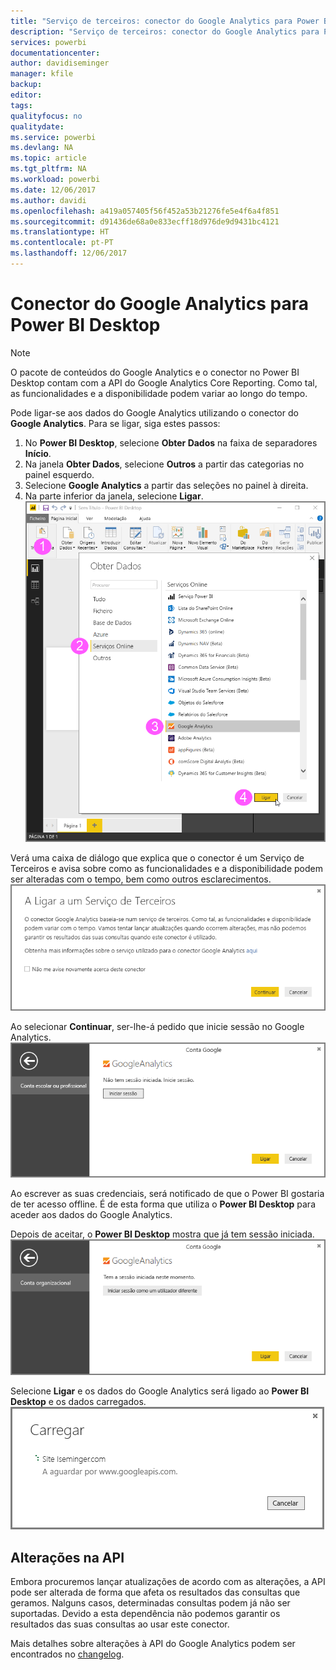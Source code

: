 ```yaml
---
title: "Serviço de terceiros: conector do Google Analytics para Power BI Desktop"
description: "Serviço de terceiros: conector do Google Analytics para Power BI Desktop"
services: powerbi
documentationcenter: 
author: davidiseminger
manager: kfile
backup: 
editor: 
tags: 
qualityfocus: no
qualitydate: 
ms.service: powerbi
ms.devlang: NA
ms.topic: article
ms.tgt_pltfrm: NA
ms.workload: powerbi
ms.date: 12/06/2017
ms.author: davidi
ms.openlocfilehash: a419a057405f56f452a53b21276fe5e4f6a4f851
ms.sourcegitcommit: d91436de68a0e833ecff18d976de9d9431bc4121
ms.translationtype: HT
ms.contentlocale: pt-PT
ms.lasthandoff: 12/06/2017
---
```

# <a name="google-analytics-connector-for-power-bi-desktop"></a>Conector do Google Analytics para Power BI Desktop
> [!NOTE]
> O pacote de conteúdos do Google Analytics e o conector no Power BI Desktop contam com a API do Google Analytics Core Reporting. Como tal, as funcionalidades e a disponibilidade podem variar ao longo do tempo.
> 
> 

Pode ligar-se aos dados do Google Analytics utilizando o conector do **Google Analytics**. Para se ligar, siga estes passos:

1. No **Power BI Desktop**, selecione **Obter Dados** na faixa de separadores **Início**.
2. Na janela **Obter Dados**, selecione **Outros** a partir das categorias no painel esquerdo.
3. Selecione **Google Analytics** a partir das seleções no painel à direita.
4. Na parte inferior da janela, selecione **Ligar**.  
   ![](media/service-google-analytics-connector/tps_googleanalytics_1.png)

Verá uma caixa de diálogo que explica que o conector é um Serviço de Terceiros e avisa sobre como as funcionalidades e a disponibilidade podem ser alteradas com o tempo, bem como outros esclarecimentos.  
![](media/service-google-analytics-connector/tps_googleanalytics_2.png)

Ao selecionar **Continuar**, ser-lhe-á pedido que inicie sessão no Google Analytics.  
![](media/service-google-analytics-connector/tps_googleanalytics_3.png)

Ao escrever as suas credenciais, será notificado de que o Power BI gostaria de ter acesso offline. É de esta forma que utiliza o **Power BI Desktop** para aceder aos dados do Google Analytics.  

Depois de aceitar, o **Power BI Desktop** mostra que já tem sessão iniciada.  
![](media/service-google-analytics-connector/tps_googleanalytics_5.png)

Selecione **Ligar** e os dados do Google Analytics será ligado ao **Power BI Desktop** e os dados carregados.  
![](media/service-google-analytics-connector/tps_googleanalytics_6.png)

## <a name="changes-to-the-api"></a>Alterações na API
Embora procuremos lançar atualizações de acordo com as alterações, a API pode ser alterada de forma que afeta os resultados das consultas que geramos. Nalguns casos, determinadas consultas podem já não ser suportadas. Devido a esta dependência não podemos garantir os resultados das suas consultas ao usar este conector.

Mais detalhes sobre alterações à API do Google Analytics podem ser encontrados no [changelog](https://developers.google.com/analytics/devguides/changelog).

